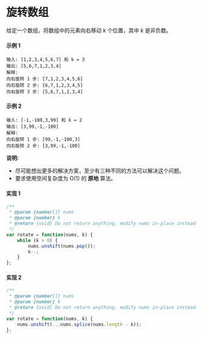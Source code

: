 # 旋转数组

给定一个数组，将数组中的元素向右移动 *k* 个位置，其中 *k* 是非负数。

#### 示例 1

```
输入: [1,2,3,4,5,6,7] 和 k = 3
输出: [5,6,7,1,2,3,4]
解释:
向右旋转 1 步: [7,1,2,3,4,5,6]
向右旋转 2 步: [6,7,1,2,3,4,5]
向右旋转 3 步: [5,6,7,1,2,3,4]
```

#### 示例 2

```
输入: [-1,-100,3,99] 和 k = 2
输出: [3,99,-1,-100]
解释:
向右旋转 1 步: [99,-1,-100,3]
向右旋转 2 步: [3,99,-1,-100]
```

**说明:**

+ 尽可能想出更多的解决方案，至少有三种不同的方法可以解决这个问题。
+ 要求使用空间复杂度为 O(1) 的 **原地** 算法。

#### 实现 1

```js
/**
 * @param {number[]} nums
 * @param {number} k
 * @return {void} Do not return anything, modify nums in-place instead.
 */
var rotate = function(nums, k) {
    while (k > 0) {
        nums.unshift(nums.pop());
        k--;
    }
};
```

#### 实现 2

```js
/**
 * @param {number[]} nums
 * @param {number} k
 * @return {void} Do not return anything, modify nums in-place instead.
 */
var rotate = function(nums, k) {
    nums.unshift(...nums.splice(nums.length - k));
};
```
